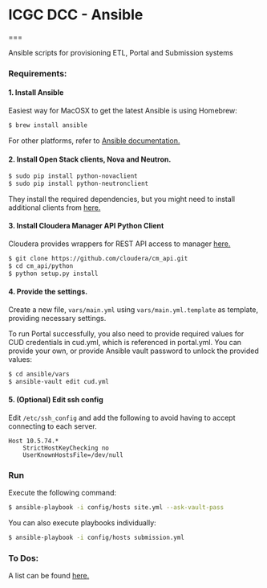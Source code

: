 # ICGC DCC - Ansible
===

Ansible scripts for provisioning ETL, Portal and Submission systems

### Requirements:

#### 1. Install Ansible

Easiest way for MacOSX to get the latest Ansible is using Homebrew:

```bash
$ brew install ansible
```

For other platforms, refer to [Ansible documentation.](http://docs.ansible.com/intro_installation.html)

#### 2. Install Open Stack clients, Nova and Neutron.

```bash
$ sudo pip install python-novaclient
$ sudo pip install python-neutronclient
```

They install the required dependencies, but you might need to install additional clients from [here.](http://docs.openstack.org/user-guide/content/install_clients.html)

#### 3. Install Cloudera Manager API Python Client

Cloudera provides wrappers for REST API access to manager [here.](https://github.com/cloudera/cm_api)

```bash
$ git clone https://github.com/cloudera/cm_api.git
$ cd cm_api/python
$ python setup.py install
```

#### 4. Provide the settings.

Create a new file, `vars/main.yml` using `vars/main.yml.template` as template, providing necessary settings.

To run Portal successfully, you also need to provide required values for CUD credentials in cud.yml, which is referenced in portal.yml. You can provide your own, or provide Ansible vault password to unlock the provided values:

```bash
$ cd ansible/vars
$ ansible-vault edit cud.yml
```

#### 5. (Optional) Edit ssh config

Edit `/etc/ssh_config` and add the following to avoid having to accept connecting to each server.

```
Host 10.5.74.*
	StrictHostKeyChecking no
	UserKnownHostsFile=/dev/null
```

### Run

Execute the following command:

```bash
$ ansible-playbook -i config/hosts site.yml --ask-vault-pass
```

You can also execute playbooks individually:

```bash
$ ansible-playbook -i config/hosts submission.yml
```

### To Dos:

A list can be found [here.](https://jira.oicr.on.ca/browse/DCC-2962)
